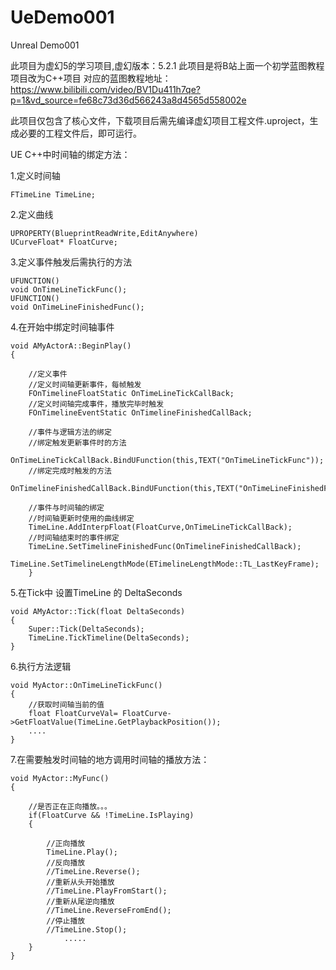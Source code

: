 # UeDemo001
Unreal Demo001

此项目为虚幻5的学习项目,虚幻版本：5.2.1
此项目是将B站上面一个初学蓝图教程项目改为C++项目
对应的蓝图教程地址：https://www.bilibili.com/video/BV1Du411h7qe?p=1&vd_source=fe68c73d36d566243a8d4565d558002e

此项目仅包含了核心文件，下载项目后需先编译虚幻项目工程文件.uproject，生成必要的工程文件后，即可运行。



UE C++中时间轴的绑定方法：

1.定义时间轴
  	
   	FTimeLine TimeLine;
  
2.定义曲线
    
	UPROPERTY(BlueprintReadWrite,EditAnywhere)
 	UCurveFloat* FloatCurve; 
    
3.定义事件触发后需执行的方法
  
  	UFUNCTION()
	void OnTimeLineTickFunc();
	UFUNCTION()
	void OnTimeLineFinishedFunc();
    
4.在开始中绑定时间轴事件

	void AMyActorA::BeginPlay()
   	{
		
		//定义事件
		//定义时间轴更新事件，每帧触发
		FOnTimelineFloatStatic OnTimeLineTickCallBack;
		//定义时间轴完成事件，播放完毕时触发
		FOnTimelineEventStatic OnTimelineFinishedCallBack;
		
  		//事件与逻辑方法的绑定
		//绑定触发更新事件时的方法
		OnTimeLineTickCallBack.BindUFunction(this,TEXT("OnTimeLineTickFunc"));
		//绑定完成时触发的方法
		OnTimelineFinishedCallBack.BindUFunction(this,TEXT("OnTimeLineFinishedFunc"));
	    
		//事件与时间轴的绑定
		//时间轴更新时使用的曲线绑定
		TimeLine.AddInterpFloat(FloatCurve,OnTimeLineTickCallBack);
		//时间轴结束时的事件绑定
		TimeLine.SetTimelineFinishedFunc(OnTimelineFinishedCallBack);
		TimeLine.SetTimelineLengthMode(ETimelineLengthMode::TL_LastKeyFrame);
    	}
     
5.在Tick中 设置TimeLine 的 DeltaSeconds

	void AMyActor::Tick(float DeltaSeconds)
	{
		Super::Tick(DeltaSeconds);
		TimeLine.TickTimeline(DeltaSeconds);
 	}

6.执行方法逻辑
	    
	void MyActor::OnTimeLineTickFunc()
	{
		//获取时间轴当前的值
		float FloatCurveVal= FloatCurve->GetFloatValue(TimeLine.GetPlaybackPosition());
		....
	}

7.在需要触发时间轴的地方调用时间轴的播放方法：

	void MyActor::MyFunc()
 	{

		//是否正在正向播放。。。
  		if(FloatCurve && !TimeLine.IsPlaying)
		{
  			
			//正向播放
  			TimeLine.Play();
			//反向播放
			//TimeLine.Reverse();
			//重新从头开始播放
			//TimeLine.PlayFromStart();
			//重新从尾逆向播放
			//TimeLine.ReverseFromEnd();
			//停止播放
			//TimeLine.Stop();
     			.....
		}
 	}
 
